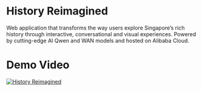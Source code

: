 # History Reimagined

Web application that transforms the way users explore Singapore’s rich history through interactive, conversational and visual experiences. Powered by cutting-edge AI Qwen and WAN models and hosted on Alibaba Cloud.

# Demo Video

[![History Reimagined](https://markdown-videos-api.jorgenkh.no/url?url=https%3A%2F%2Fwww.youtube.com%2Fwatch%3Fv%3D07mP4S9KJxQ)](https://www.youtube.com/watch?v=07mP4S9KJxQ)
